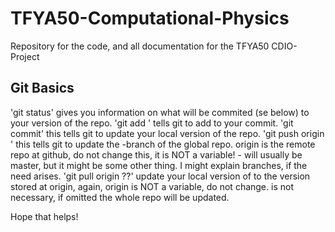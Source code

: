 TFYA50-Computational-Physics
============================

Repository for the code, and all documentation for the TFYA50 CDIO-Project

## Git Basics
'git status' gives you information on what will be commited (se below) to your version of the repo.
'git add <file>' tells git to add <file> to your commit.
'git commit' this tells git to update your local version of the repo.
'git push origin <branch>' this tells git to update the <branch>-branch of the global repo. origin is the remote repo at github, do not change this, it is NOT a variable!
	- <branch> will usually be master, but it might be some other thing. I might explain branches, if the need arises.
'git pull origin ?<branch>?' update your local version of <branch> to the version stored at origin, again, origin is NOT a variable, do not change. <branch> is not necessary, if omitted the whole repo will be updated.

Hope that helps!
